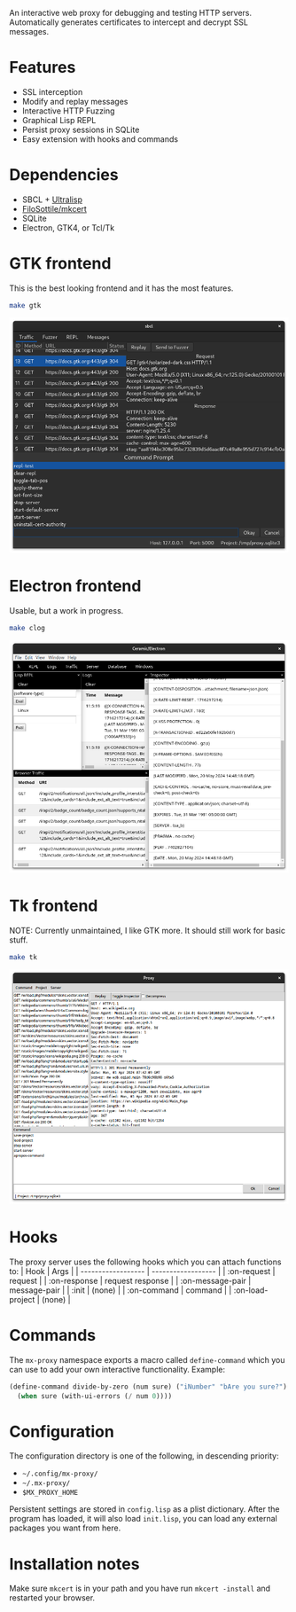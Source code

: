 An interactive web proxy for debugging and testing HTTP servers.
Automatically generates certificates to intercept and decrypt SSL messages.

# Features

- SSL interception
- Modify and replay messages
- Interactive HTTP Fuzzing
- Graphical Lisp REPL
- Persist proxy sessions in SQLite
- Easy extension with hooks and commands

# Dependencies

- SBCL + [Ultralisp](https://ultralisp.org)
- [FiloSottile/mkcert](https://github.com/FiloSottile/mkcert)
- SQLite
- Electron, GTK4, or Tcl/Tk

# GTK frontend

This is the best looking frontend and it has the most features.

```bash
make gtk
```

![GTK](screenshots/gtk-frontend.png)　

# Electron frontend

Usable, but a work in progress.

```bash
make clog
```

![CLOG](screenshots/clog-frontend.png)　

# Tk frontend

NOTE: Currently unmaintained, I like GTK more.  It should still work for basic stuff.

```bash
make tk
```

![Tk](screenshots/tk-frontend.png)　

# Hooks

The proxy server uses the following hooks which you can attach functions to:
| Hook               | Args               |
| ------------------ | ------------------ |
| :on-request        | request            |
| :on-response       | request response   |
| :on-message-pair   | message-pair       |
| :init              | (none)             |
| :on-command        | command            |
| :on-load-project   | (none)             |

# Commands

The `mx-proxy` namespace exports a macro called `define-command` which you can
use to add your own interactive functionality.  Example:

```lisp
(define-command divide-by-zero (num sure) ("iNumber" "bAre you sure?")
  (when sure (with-ui-errors (/ num 0))))
```

# Configuration

The configuration directory is one of the following, in descending priority:
- `~/.config/mx-proxy/`
- `~/.mx-proxy/`
- `$MX_PROXY_HOME`

Persistent settings are stored in `config.lisp` as a plist dictionary.
After the program has loaded, it will also load `init.lisp`, you can load
any external packages you want from here.

# Installation notes

Make sure `mkcert` is in your path and you have run `mkcert -install` and restarted your browser.
